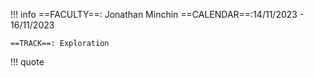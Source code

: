 !!! info
    ==FACULTY==: Jonathan Minchin
    ==CALENDAR==:14/11/2023 - 16/11/2023

    ==TRACK==: Exploration

!!! quote